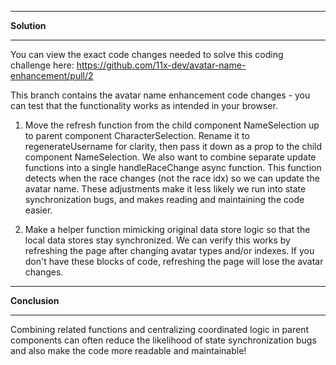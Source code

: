 *******************
**Solution**
*******************

You can view the exact code changes needed to solve this coding challenge here: https://github.com/11x-dev/avatar-name-enhancement/pull/2

This branch contains the avatar name enhancement code changes - you can test that the functionality works as intended in your browser.   

1. Move the refresh function from the child component NameSelection up to parent component CharacterSelection.  Rename it to regenerateUsername for clarity, then pass it down as a prop to the child component NameSelection. We also want to combine separate update functions into a single handleRaceChange async function.  This function detects when the race changes (not the race idx) so we can update the avatar name. These adjustments make it less likely we run into state synchronization bugs, and makes reading and maintaining the code easier. 

2. Make a helper function mimicking original data store logic so that the local data stores stay synchronized.  We can verify this works by refreshing the page after changing avatar types and/or indexes.  If you don't have these blocks of code, refreshing the page will lose the avatar changes.  

*******************
**Conclusion**
*******************

Combining related functions and centralizing coordinated logic in parent components can often reduce the likelihood of state synchronization bugs and also make the code more readable and maintainable!
